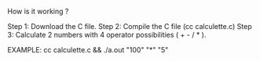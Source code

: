 How is it working ? 

Step 1: Download the C file.
Step 2: Compile the C file (cc calculette.c)
Step 3: Calculate 2 numbers with 4 operator possibilities ( + - / * ).

EXAMPLE: cc calculette.c && ./a.out "100" "*" "5"
